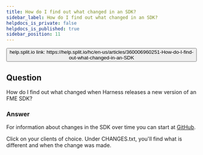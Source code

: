 ```yaml
---
title: How do I find out what changed in an SDK?
sidebar_label: How do I find out what changed in an SDK?
helpdocs_is_private: false
helpdocs_is_published: true
sidebar_position: 11
---
```


<p>
  <button style={{borderRadius:'8px', border:'1px', fontFamily:'Courier New', fontWeight:'800', textAlign:'left'}}> help.split.io link: https://help.split.io/hc/en-us/articles/360006960251-How-do-I-find-out-what-changed-in-an-SDK </button>
</p>

## Question

How do I find out what changed when Harness releases a new version of an FME SDK?

### Answer

For information about changes in the SDK over time you can start at [GitHub](https://github.com/splitio).

Click on your clients of choice. Under CHANGES.txt, you'll find what is different and when the change was made.